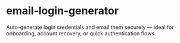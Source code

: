 # email-login-generator
Auto-generate login credentials and email them securely — ideal for onboarding, account recovery, or quick authentication flows.
